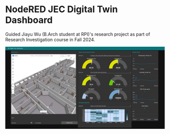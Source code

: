 # NodeRED JEC Digital Twin Dashboard

Guided Jiayu Wu (B.Arch student at RPI)'s research project as part of Research Investigation course in Fall 2024. 

![JEC Digital Twin Dashboard](/src/JEC%20digital%20twin%20dashboard.JPG "JEC Digital Twin Dashboard")